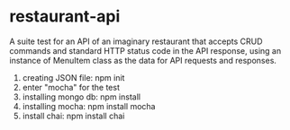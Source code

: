 # restaurant-api
A suite test for an API of an imaginary restaurant that accepts CRUD commands and standard HTTP status code in the API response, using an instance of MenuItem class as the data for API requests and responses.

1. creating JSON file: npm init
2. enter "mocha" for the test
3. installing mongo db: npm install
4. installing mocha: npm install mocha
5. install chai: npm install chai